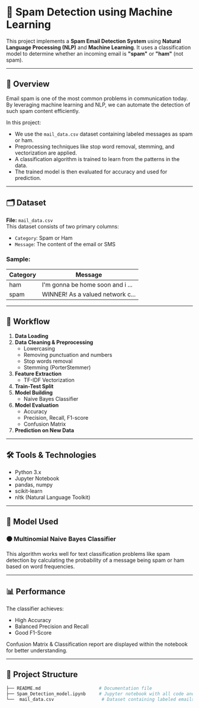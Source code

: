 # 📧 Spam Detection using Machine Learning

This project implements a **Spam Email Detection System** using **Natural Language Processing (NLP)** and **Machine Learning**. It uses a classification model to determine whether an incoming email is **"spam"** or **"ham"** (not spam).

---

## 🚀 Overview

Email spam is one of the most common problems in communication today. By leveraging machine learning and NLP, we can automate the detection of such spam content efficiently.

In this project:
- We use the `mail_data.csv` dataset containing labeled messages as spam or ham.
- Preprocessing techniques like stop word removal, stemming, and vectorization are applied.
- A classification algorithm is trained to learn from the patterns in the data.
- The trained model is then evaluated for accuracy and used for prediction.

---

## 🗂️ Dataset

**File:** `mail_data.csv`  
This dataset consists of two primary columns:
- `Category`: Spam or Ham
- `Message`: The content of the email or SMS

### Sample:
| Category | Message                          |
|----------|----------------------------------|
| ham      | I'm gonna be home soon and i ... |
| spam     | WINNER! As a valued network c... |

---

## 🔄 Workflow

1. **Data Loading**
2. **Data Cleaning & Preprocessing**
   - Lowercasing
   - Removing punctuation and numbers
   - Stop words removal
   - Stemming (PorterStemmer)
3. **Feature Extraction**
   - TF-IDF Vectorization
4. **Train-Test Split**
5. **Model Building**
   - Naive Bayes Classifier
6. **Model Evaluation**
   - Accuracy
   - Precision, Recall, F1-score
   - Confusion Matrix
7. **Prediction on New Data**

---

## 🛠️ Tools & Technologies

- Python 3.x
- Jupyter Notebook
- pandas, numpy
- scikit-learn
- nltk (Natural Language Toolkit)

---

## 🧠 Model Used

### 🟠 Multinomial Naive Bayes Classifier

This algorithm works well for text classification problems like spam detection by calculating the probability of a message being spam or ham based on word frequencies.

---

## 📊 Performance

The classifier achieves:
- High Accuracy
- Balanced Precision and Recall
- Good F1-Score

Confusion Matrix & Classification report are displayed within the notebook for better understanding.

---

## 📁 Project Structure

```bash
├── README.md                      # Documentation file
├── Spam_Detection_model.ipynb     # Jupyter notebook with all code and explanation
└──  mail_data.csv                  # Dataset containing labeled emails
